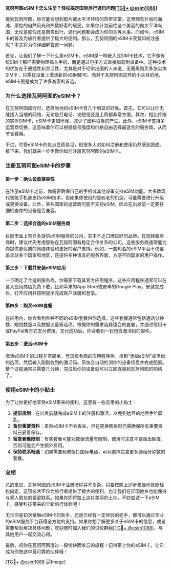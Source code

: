 **瓦努阿图eSIM卡怎么注册？轻松搞定国际旅行通讯问题[[TG💪+ @esim1088](https://t.me/s/esim1088)]**

提到瓦努阿图，你可能会想到那片被太平洋环绕的热带天堂。这里拥有壮丽的海滩、原始的自然风光和热情好客的居民。如果你计划前往这个美丽的南太平洋岛国，无论是度假还是商务出行，通讯问题都会成为你的头等大事。而如今，eSIM卡的普及为旅行者提供了极大的便利。那么，瓦努阿图的eSIM卡究竟如何注册呢？本文将为你详细解答这一问题。

首先，让我们了解一下什么是eSIM卡。eSIM是一种嵌入式SIM卡技术，它不像传统SIM卡那样需要物理插入手机，而是通过电子方式直接加载到设备中。这种技术的优势在于便捷性和灵活性，尤其是对于经常出国的人来说，无需再购买多张实体SIM卡，只需在设备上激活新的eSIM即可。而对于瓦努阿图这样的小众目的地，eSIM卡更是成为了许多游客的首选。

### **为什么选择瓦努阿图的eSIM卡？**

在瓦努阿图旅行时，选择当地的eSIM卡有几个明显的好处。首先，它可以让你无缝接入当地的网络，无论是打电话、发短信还是上网都非常方便。其次，相比传统的实体SIM卡，eSIM卡更加环保，减少了塑料垃圾的产生。此外，eSIM卡支持多运营商切换，这意味着你可以根据信号强度和价格自由选择最适合的服务商，从而节省费用。

不过，尽管eSIM卡的优点显而易见，但很多人对如何注册和使用仍然感到困惑。接下来，我们就来一步步教你如何注册瓦努阿图的eSIM卡。

### **注册瓦努阿图eSIM卡的步骤**

#### **第一步：确认设备兼容性**
在注册eSIM卡之前，你需要确保自己的手机或其他设备支持eSIM功能。大多数现代智能手机都支持eSIM技术，但如果你使用的是较老的机型，可能需要进行升级或更换设备。此外，某些国家的运营商可能不支持eSIM，因此在出发前一定要仔细检查你的设备是否兼容。

#### **第二步：选择合适的eSIM服务商**
目前市面上有许多提供eSIM服务的公司，其中不乏口碑良好的品牌。在选择服务商时，建议优先考虑那些在瓦努阿图有稳定合作关系的公司。这些服务商通常能为你提供更优质的网络体验和更好的客户支持。例如，一些知名的eSIM平台不仅覆盖全球多个国家和地区，还提供多种语言的服务界面，方便不同国家的用户操作。

#### **第三步：下载并安装eSIM应用**
一旦确定了合适的服务商，你需要下载其官方应用程序。这些应用程序通常可以在各大应用商店免费下载，比如苹果的App Store或安卓的Google Play。安装完成后，打开应用并按照提示完成账户注册和登录。

#### **第四步：购买eSIM套餐**
在应用内，你会看到各种不同的eSIM套餐供你选择。这些套餐通常包括通话分钟数、短信数量以及数据流量等选项。根据你的需求选择适合的套餐，并通过信用卡或PayPal等方式支付费用。支付成功后，你会收到一封包含激活码的邮件。

#### **第五步：激活eSIM卡**
激活eSIM卡的过程非常简单。登录服务商的应用程序后，找到“添加eSIM”或类似的选项，然后输入刚刚收到的激活码。系统会自动检测你的设备信息并完成配置。整个过程通常只需要几分钟，完成后你的设备就可以立即连接到瓦努阿图的网络了。

### **使用eSIM卡的小贴士**

为了让你更好地享受eSIM带来的便利，这里有一些实用的小贴士：

1. **提前规划**：在出发前就完成eSIM卡的注册和激活，以免到达目的地后手忙脚乱。
2. **备份重要资料**：虽然eSIM卡不会丢失，但在更换网络时仍需确保所有重要资料已妥善保存。
3. **留意套餐限制**：有些套餐可能对数据流量有限制，使用时注意不要超出额度，否则可能会产生额外费用。
4. **保持联系畅通**：如果需要频繁拨打国际电话，可以选择包含更多通话分钟数的套餐。

### **总结**

总的来说，瓦努阿图的eSIM卡注册流程并不复杂，只要按照上述步骤操作就能轻松搞定。这项技术不仅为旅行者提供了极大的便利，也让我们在异国他乡也能保持与家人朋友的紧密联系。如果你即将踏上这片美丽的土地，不妨尝试一下eSIM卡，感受科技带来的全新旅行体验吧！

无论你是初次接触eSIM卡的新手，还是已经有一定经验的老手，都可以通过专业的eSIM服务平台获得全方位的支持。如果你想了解更多关于eSIM卡的信息，或者需要帮助解决具体问题，欢迎随时加入我们的讨论群组[[TG💪+ @esim1088](https://t.me/s/esim1088)]，与其他用户一起交流心得。

最后，祝你在瓦努阿图度过一段愉快而难忘的旅程！记得带上你的eSIM卡，让它成为你旅途中最可靠的伙伴哦！

[[TG💪+ @esim1088](https://t.me/s/esim1088) ![Image](https://i.postimg.cc/4NQfJmqS/Snipaste-2025-05-13-00-14-12.png)]